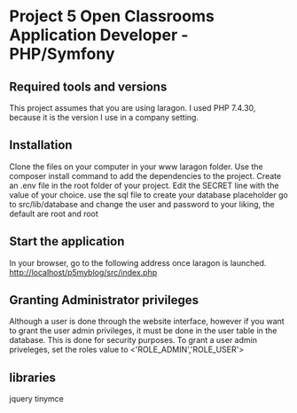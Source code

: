 # Project 5 Open Classrooms Application Developer - PHP/Symfony

## Required tools and versions

This project assumes that you are using laragon.
I used PHP 7.4.30, because it is the version I use in a company setting.

## Installation

Clone the files on your computer in your www laragon folder.
Use the composer install command to add the dependencies to the project.
Create an .env file in the root folder of your project.
Edit the SECRET line with the value of your choice.
use the sql file to create your database placeholder
go to src/lib/database and change the user and password to your liking, the default are root and root

## Start the application

In your browser, go to the following address once laragon is launched. <http://localhost/p5myblog/src/index.php>

## Granting Administrator privileges

Although a user is done through the website interface, however if you want to grant the user admin privileges,
it must be done in the user table in the database. This is done for security purposes.
To grant a user admin priveleges, set the roles value to <'ROLE_ADMIN','ROLE_USER'>

## libraries

jquery
tinymce

